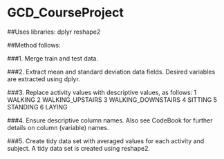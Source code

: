 # GCD_CourseProject

##Uses libraries:
dplyr
reshape2

##Method follows:

###1. Merge train and test data.

###2. Extract mean and standard deviation data fields.
Desired variables are extracted using dplyr.

###3. Replace activity values with descriptive values, as follows:
1 WALKING
2 WALKING_UPSTAIRS
3 WALKING_DOWNSTAIRS
4 SITTING
5 STANDING
6 LAYING

###4. Ensure descriptive column names.
Also see CodeBook for further details on column (variable) names.

###5. Create tidy data set with averaged values for each activity and subject.
A tidy data set is created using reshape2.